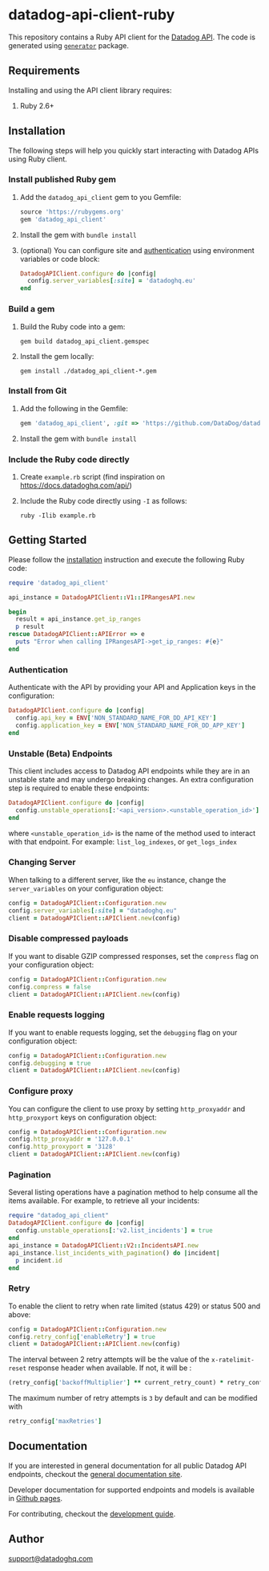 # datadog-api-client-ruby

This repository contains a Ruby API client for the [Datadog API](https://docs.datadoghq.com/api/).
The code is generated using [`generator`](https://github.com/DataDog/datadog-api-client-ruby/tree/master/.generator) package.

## Requirements

Installing and using the API client library requires:

1. Ruby 2.6+

## Installation

The following steps will help you quickly start interacting with Datadog APIs using Ruby client.

### Install published Ruby gem

1. Add the `datadog_api_client` gem to you Gemfile:

   ```ruby
   source 'https://rubygems.org'
   gem 'datadog_api_client'
   ```

2. Install the gem with `bundle install`

3. (optional) You can configure site and [authentication](#authentication) using environment variables or code block:

   ```ruby
   DatadogAPIClient.configure do |config|
     config.server_variables[:site] = 'datadoghq.eu'
   end
   ```

### Build a gem

1. Build the Ruby code into a gem:

   ```shell
   gem build datadog_api_client.gemspec
   ```

2. Install the gem locally:

   ```shell
   gem install ./datadog_api_client-*.gem
   ```

### Install from Git

1. Add the following in the Gemfile:

   ```ruby
   gem 'datadog_api_client', :git => 'https://github.com/DataDog/datadog-api-client-ruby.git'
   ```

2. Install the gem with `bundle install`

### Include the Ruby code directly

1. Create `example.rb` script (find inspiration on https://docs.datadoghq.com/api/)

2. Include the Ruby code directly using `-I` as follows:

   ```shell
   ruby -Ilib example.rb
   ```

## Getting Started

Please follow the [installation](#installation) instruction and execute the following Ruby code:

```ruby
require 'datadog_api_client'

api_instance = DatadogAPIClient::V1::IPRangesAPI.new

begin
  result = api_instance.get_ip_ranges
  p result
rescue DatadogAPIClient::APIError => e
  puts "Error when calling IPRangesAPI->get_ip_ranges: #{e}"
end
```

### Authentication

Authenticate with the API by providing your API and Application keys in the configuration:

```ruby
DatadogAPIClient.configure do |config|
  config.api_key = ENV['NON_STANDARD_NAME_FOR_DD_API_KEY']
  config.application_key = ENV['NON_STANDARD_NAME_FOR_DD_APP_KEY']
end
```

### Unstable (Beta) Endpoints

This client includes access to Datadog API endpoints while they are in an unstable state and may undergo breaking changes. An extra configuration step is required to enable these endpoints:

```ruby
DatadogAPIClient.configure do |config|
  config.unstable_operations[:'<api_version>.<unstable_operation_id>'] = true
end
```

where `<unstable_operation_id>` is the name of the method used to interact with that endpoint. For example: `list_log_indexes`, or `get_logs_index`

### Changing Server

When talking to a different server, like the `eu` instance, change the `server_variables` on your configuration object:

```ruby
config = DatadogAPIClient::Configuration.new
config.server_variables[:site] = "datadoghq.eu"
client = DatadogAPIClient::APIClient.new(config)
```

### Disable compressed payloads

If you want to disable GZIP compressed responses, set the `compress` flag
on your configuration object:

```ruby
config = DatadogAPIClient::Configuration.new
config.compress = false
client = DatadogAPIClient::APIClient.new(config)
```

### Enable requests logging

If you want to enable requests logging, set the `debugging` flag
on your configuration object:

```ruby
config = DatadogAPIClient::Configuration.new
config.debugging = true
client = DatadogAPIClient::APIClient.new(config)
```

### Configure proxy

You can configure the client to use proxy by setting `http_proxyaddr` and `http_proxyport` keys on configuration object:

```ruby
config = DatadogAPIClient::Configuration.new
config.http_proxyaddr = '127.0.0.1'
config.http_proxyport = '3128'
client = DatadogAPIClient::APIClient.new(config)
```

### Pagination

Several listing operations have a pagination method to help consume all the items available.
For example, to retrieve all your incidents:

```ruby
require "datadog_api_client"
DatadogAPIClient.configure do |config|
  config.unstable_operations[:'v2.list_incidents'] = true
end
api_instance = DatadogAPIClient::V2::IncidentsAPI.new
api_instance.list_incidents_with_pagination() do |incident|
  p incident.id
end
```

### Retry

To enable the client to retry when rate limited (status 429) or status 500 and above:

```ruby
config = DatadogAPIClient::Configuration.new
config.retry_config['enableRetry'] = true
client = DatadogAPIClient::APIClient.new(config)
```

The interval between 2 retry attempts will be the value of the `x-ratelimit-reset` response header when available.
If not, it will be :

```ruby
(retry_config['backoffMultiplier'] ** current_retry_count) * retry_config['backoffBase']
```

The maximum number of retry attempts is `3` by default and can be modified with

```ruby
retry_config['maxRetries']
```

## Documentation

If you are interested in general documentation for all public Datadog API endpoints, checkout the [general documentation site][api docs].

Developer documentation for supported endpoints and models is available in [Github pages][github pages].

For contributing, checkout the [development guide][development docs].

## Author

support@datadoghq.com

[api docs]: https://docs.datadoghq.com/api/
[github pages]: https://datadoghq.dev/datadog-api-client-ruby/
[development docs]: https://github.com/DataDog/datadog-api-client-ruby/blob/master/DEVELOPMENT.md
